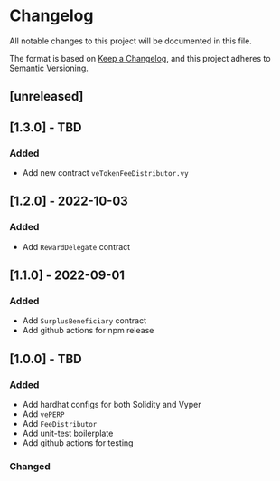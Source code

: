 # Changelog

All notable changes to this project will be documented in this file.

The format is based on [Keep a Changelog](https://keepachangelog.com/en/1.0.0/),
and this project adheres to [Semantic Versioning](https://semver.org/spec/v2.0.0.html).

## [unreleased]

## [1.3.0] - TBD
### Added
- Add new contract `veTokenFeeDistributor.vy`
## [1.2.0] - 2022-10-03

### Added

- Add `RewardDelegate` contract

## [1.1.0] - 2022-09-01

### Added

- Add `SurplusBeneficiary` contract
- Add github actions for npm release

## [1.0.0] - TBD
### Added

- Add hardhat configs for both Solidity and Vyper
- Add `vePERP`
- Add `FeeDistributor`
- Add unit-test boilerplate
- Add github actions for testing

### Changed
